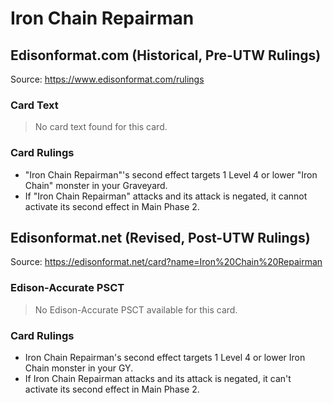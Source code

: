 # Iron Chain Repairman

## Edisonformat.com (Historical, Pre-UTW Rulings)

Source: https://www.edisonformat.com/rulings

### Card Text

> No card text found for this card.

### Card Rulings

*   "Iron Chain Repairman"'s second effect targets 1 Level 4 or lower "Iron Chain" monster in your Graveyard.
*   If "Iron Chain Repairman" attacks and its attack is negated, it cannot activate its second effect in Main Phase 2.

## Edisonformat.net (Revised, Post-UTW Rulings)

Source: https://edisonformat.net/card?name=Iron%20Chain%20Repairman

### Edison-Accurate PSCT

> No Edison-Accurate PSCT available for this card.

### Card Rulings

*   Iron Chain Repairman's second effect targets 1 Level 4 or lower Iron Chain monster in your GY.
*   If Iron Chain Repairman attacks and its attack is negated, it can't activate its second effect in Main Phase 2.
            